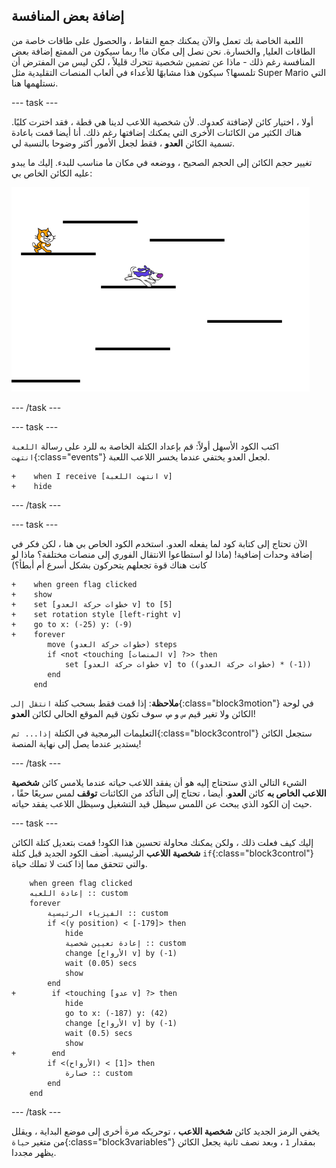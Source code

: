 ## إضافة بعض المنافسة

اللعبة الخاصة بك تعمل والآن يمكنك جمع النقاط ، والحصول على طاقات خاصة من الطاقات العليا, والخسارة. نحن نصل إلى مكان ما! ربما سيكون من الممتع إضافة بعض المنافسة رغم ذلك - ماذا عن تضمين شخصية تتحرك قليلاً ، لكن ليس من المفترض أن تلمسها؟ سيكون هذا مشابهًا للأعداء في ألعاب المنصات التقليدية مثل Super Mario التي نستلهمها هنا.

--- task ---

أولا ، اختيار كائن لإضافتة كعدوك. لأن شخصية اللاعب لدينا هي قطة ، فقد اخترت كلبًا. هناك الكثير من الكائنات الأخرى التي يمكنك إضافتها رغم ذلك. أنا أيضا قمت باعادة تسمية الكائن **العدو** ، فقط لجعل الأمور أكثر وضوحا بالنسبة لي.

تغيير حجم الكائن إلى الحجم الصحيح ، ووضعه في مكان ما مناسب للبدء. إليك ما يبدو عليه الكائن الخاص بي:

![كائن العدو الكلب](images/enemySprite.png)

--- /task ---

--- task ---

اكتب الكود الأسهل أولاً: قم بإعداد الكتلة الخاصة به للرد على رسالة `اللعبة انتهت`{:class="events"} لجعل العدو يختفي عندما يخسر اللاعب اللعبة.

```blocks3
+    when I receive [انتهت اللعبة v]
+    hide
```

--- /task ---

--- task ---

الآن تحتاج إلى كتابة كود لما يفعله العدو. استخدم الكود الخاص بي هنا ، لكن فكر في إضافة وحدات إضافية! (ماذا لو استطاعوا الانتقال الفوري إلى منصات مختلفة؟ ماذا لو كانت هناك قوة تجعلهم يتحركون بشكل أسرع أم أبطأ؟)

```blocks3
+    when green flag clicked
+    show
+    set [خطوات حركة العدو v] to [5]
+    set rotation style [left-right v]
+    go to x: (-25) y: (-9)
+    forever
        move (خطوات حركة العدو) steps
        if <not <touching [المنصات v] ?>> then
            set [خطوات حركة العدو v] to ((خطوات حركة العدو) * (-1))
        end
     end
```

**ملاحظة**: إذا قمت فقط بسحب كتلة `انتقل إلى`{:class="block3motion"} في لوحة الكائن ولا تغير قيم `س` و `ص`، سوف تكون قيم الموقع الحالي لكائن **العدو**!

التعليمات البرمجية في الكتلة `إذا... ثم`{:class="block3control"} ستجعل الكائن يستدير عندما يصل إلى نهاية المنصة!

--- /task ---

الشيء التالي الذي ستحتاج إليه هو أن يفقد اللاعب حياته عندما يلامس كائن **شخصية اللاعب الخاص به** كائن **العدو**. أيضا ، تحتاج إلى التأكد من الكائنات **توقف** لمس سريعًا حقًا ، حيث إن الكود الذي يبحث عن اللمس سيظل قيد التشغيل وسيظل اللاعب يفقد حياته.

--- task ---

إليك كيف فعلت ذلك ، ولكن يمكنك محاولة تحسين هذا الكود! قمت بتعديل كتلة الكائن **شخصية اللاعب** الرئيسية. أضف الكود الجديد قبل كتلة `if`{:class="block3control"} والتي تتحقق مما إذا كنت لا تملك حياة.

```blocks3
    when green flag clicked
    إعادة اللعبه :: custom
    forever
        الفيزياء الرئيسية :: custom
        if <(y position) < [-179]> then
            hide
            إعادة تعيين شخصية :: custom
            change [الأرواح v] by (-1)
            wait (0.05) secs
            show
        end
+        if <touching [عدو v] ?> then
            hide
            go to x: (-187) y: (42)
            change [الأرواح v] by (-1)
            wait (0.5) secs
            show
+        end
        if <(الأرواح) < [1]> then
            خسارة :: custom
        end
    end
```

--- /task ---

يخفي الرمز الجديد كائن **شخصية اللاعب** ، توحريكه مرة أخرى إلى موضع البداية ، ويقلل من متغير `حياة`{:class="block3variables"} بمقدار `1` ، وبعد نصف ثانية يجعل الكائن يظهر مجددا.